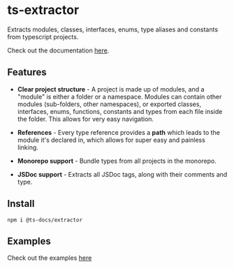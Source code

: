 # ts-extractor

Extracts modules, classes, interfaces, enums, type aliases and constants from typescript projects. 

Check out the documentation [here](https://ts-docs.github.io/ts-docs/m.extractor/index.html).

## Features

- **Clear project structure** - A project is made up of modules, and a "module" is either a folder or a namespace. Modules can contain other modules (sub-folders, other namespaces), or exported classes, interfaces, enums, functions, constants and types from each file inside the folder. This allows for very easy navigation.

- **References** - Every type reference provides a **path** which leads to the module it's declared in, which allows for super easy and painless linking. 

- **Monorepo support** - Bundle types from all projects in the monorepo.

- **JSDoc support** - Extracts all JSDoc tags, along with their comments and type.

## Install

```npm i @ts-docs/extractor```

## Examples

Check out the examples [here](https://github.com/ts-docs/ts-extractor/tree/main/examples)

